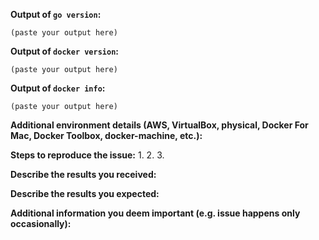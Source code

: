 <!--

---------------------------------------------------
BUG REPORT INFORMATION
---------------------------------------------------
Use the commands below to provide key information from your environment:
You do NOT have to include this information if this is a FEATURE REQUEST
-->

**Output of `go version`:**

```
(paste your output here)
```

**Output of `docker version`:**

```
(paste your output here)
```


**Output of `docker info`:**

```
(paste your output here)
```

**Additional environment details (AWS, VirtualBox, physical, Docker For Mac, Docker Toolbox, docker-machine, etc.):**



**Steps to reproduce the issue:**
1.
2.
3.


**Describe the results you received:**


**Describe the results you expected:**


**Additional information you deem important (e.g. issue happens only occasionally):**